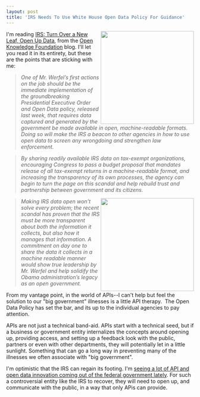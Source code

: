 ```yaml
---
layout: post
title: 'IRS Needs To Use White House Open Data Policy For Guidance'
---
```

<p><a href="http://okfn.org/"><img src="https://s3.amazonaws.com/kinlane-productions/open-knowledge-foundation/open-knowledge-foundation-logo.jpg" alt="" width="250" align="right" /></a></p>
<p>I'm reading <a href="http://blog.okfn.org/2013/05/24/irs-turn-over-a-new-leaf-open-up-data/">IRS: Turn Over a New Leaf, Open Up Data</a>, from the <a href="http://okfn.org/">Open Knowledge Foundation</a> blog.  I'll let you read it in its entirety, but these are the points that are sticking with me:</p>
<blockquote><em>One of Mr. Werfel&rsquo;s first actions on the job should be the immediate implementation of the groundbreaking Presidential Executive Order and Open Data policy, released last week, that requires data captured and generated by the government be made available in open, machine-readable formats. Doing so will make the IRS a beacon to other agencies in how to use open data to screen any wrongdoing and strengthen law enforcement.</em></blockquote>
<blockquote><em>By sharing readily available IRS data on tax-exempt organizations, encouraging Congress to pass a budget proposal that mandates release of all tax-exempt returns in a machine-readable format, and increasing the transparency of its own processes, the agency can begin to turn the page on this scandal and help rebuild trust and partnership between government and its citizens.</em></blockquote>
<p><em><img src="https://s3.amazonaws.com/kinlane-productions/federal-strategy/irs/irs-logo.jpg" alt="" width="250" align="right" /></em></p>
<blockquote><em>Making IRS data open won&rsquo;t solve every problem; the recent scandal has proven that the IRS must be more transparent about both the information it collects, but also how it manages that information. A commitment on day one to share the data it collects in a machine readable manner would show true leadership by Mr. Werfel and help solidify the Obama administration&rsquo;s legacy as an open government.</em></blockquote>
<p>From my vantage point, in the world of APIs--I can't help but feel the solution to our "big government" illnesses is a little API therapy. &nbsp;The Open Data Policy has set the bar, and its up to the individual agencies to pay attention.</p>
<p>APIs are not just a technical band-aid.   APIs start with a technical seed, but if a business or government entity internalizes the concepts around opening up, providing access, and setting up a feedback look with the public, partners or even with other departments, they will potentially let in a little sunlight.  Something that can go a long way in preventing many of the illnesses we often associate with "big government".</p>
<p>I'm optimistic that the IRS can regain its footing.  I'm <a href="http://www.data.gov/developers/page/developer-resources">seeing a lot of API and open data innovation coming out of the federal government lately</a>.  For such a controversial entity like the IRS to recover, they will need to open up, and communicate with the public, in a way that only APis can provide.</p>